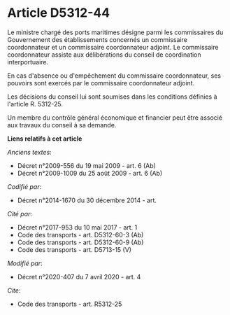 # Article D5312-44

Le ministre chargé des ports maritimes désigne parmi les commissaires du Gouvernement des établissements concernés un
commissaire coordonnateur et un commissaire coordonnateur adjoint. Le commissaire coordonnateur assiste aux délibérations du
conseil de coordination interportuaire.

En cas d'absence ou d'empêchement du commissaire coordonnateur, ses pouvoirs sont exercés par le commissaire coordonnateur
adjoint.

Les décisions du conseil lui sont soumises dans les conditions définies à l'article R. 5312-25.

Un membre du contrôle général économique et financier peut être associé aux travaux du conseil à sa demande.

**Liens relatifs à cet article**

_Anciens textes_:

  - Décret n°2009-556 du 19 mai 2009 - art. 6 (Ab)
  - Décret n°2009-1009 du 25 août 2009 - art. 6 (Ab)

_Codifié par_:

  - Décret n°2014-1670 du 30 décembre 2014 - art.

_Cité par_:

  - Décret n°2017-953 du 10 mai 2017 - art. 1
  - Code des transports - art. D5312-60-3 (Ab)
  - Code des transports - art. D5312-60-9 (Ab)
  - Code des transports - art. D5713-15 (V)

_Modifié par_:

  - Décret n°2020-407 du 7 avril 2020 - art. 4

_Cite_:

  - Code des transports - art. R5312-25
